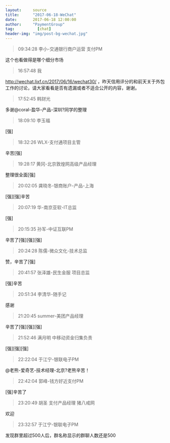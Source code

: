 ```yaml
---
layout:     source 
title:      "2017-06-18-WeChat"
date:       2017-06-18 12:00:00
author:     "PaymentGroup"
tag:		  [chat]
header-img: "img/post-bg-wechat.jpg"
---
```

> 09:34:28  李小-交通银行商户运营 支付PM  
   
这个也看做得是哪个细分市场  
   
> 16:57:48  我  
   
http://wechat.lixf.cn/2017/06/16/wechat30/ ，昨天信用评分的和前天关于外包工作的讨论，请大家看看是否有遗漏或者不适合公开的内容，谢谢。   
   
> 17:52:45  韩财光  
   
多谢@coral-盈华-产品-深圳?同学的整理  
   
> 18:09:10  李玉福  
   
[强]  
   
> 18:32:26  WLX-支付通项目主管  
   
辛苦[强]  
   
> 19:28:17  黄冈-北京敦煌网高级产品经理  
   
整理很全面[强]  
   
> 20:02:05  龚晓冬-银商账户-产品-上海  
   
[强][强]辛苦  
   
> 20:07:19  华-南京亚软-IT总监  
   
[强]  
   
> 20:15:35  孙军-中证互联PM  
   
辛苦了[强][强][强]  
   
> 20:24:28  陈儒-微众文化-技术总监  
   
赞，辛苦了[强]  
   
> 20:41:57  张泽雄-民生金服 项目总监  
   
[强]辛苦  
   
> 20:51:34  李清华-随手记  
   
感谢  
   
> 21:20:45  summer-美团产品经理  
   
辛苦了[强][强][强]  
   
> 21:52:46  满月明 中移动资金归集负责  
   
[强][强][强]  
   
> 22:22:04  于江宁-银联电子PM  
   
@老熊-爱奇艺-技术经理-北京?老熊辛苦！  
   
> 22:42:04  郭峰-钱方好近支付PM  
   
[强]辛苦了  
   
> 23:20:49  胡圣 支付产品经理 猪八戒网  
   
欢迎  
   
> 23:32:57  于江宁-银联电子PM  
   
发现群里超过500人后，群名称显示的群聊人数还是500  
   
